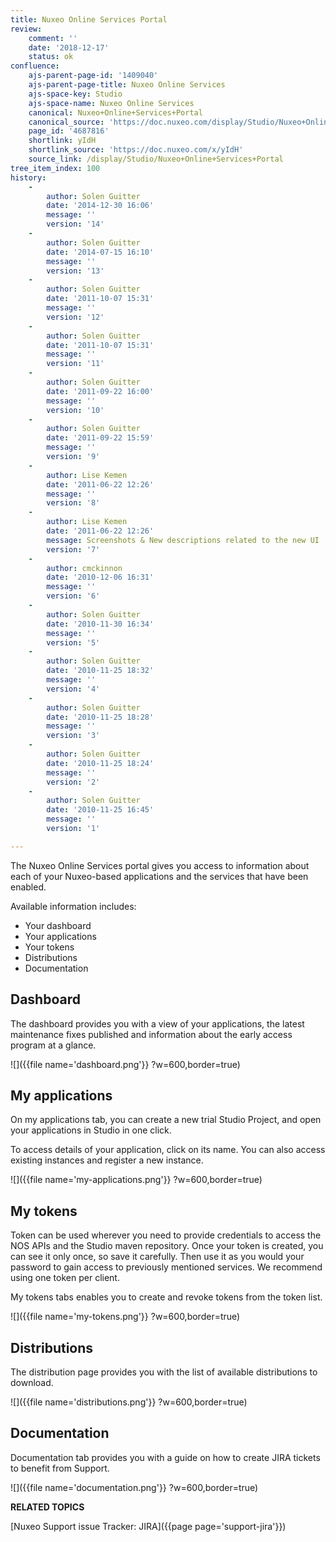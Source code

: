 ```yaml
---
title: Nuxeo Online Services Portal
review:
    comment: ''
    date: '2018-12-17'
    status: ok
confluence:
    ajs-parent-page-id: '1409040'
    ajs-parent-page-title: Nuxeo Online Services
    ajs-space-key: Studio
    ajs-space-name: Nuxeo Online Services
    canonical: Nuxeo+Online+Services+Portal
    canonical_source: 'https://doc.nuxeo.com/display/Studio/Nuxeo+Online+Services+Portal'
    page_id: '4687816'
    shortlink: yIdH
    shortlink_source: 'https://doc.nuxeo.com/x/yIdH'
    source_link: /display/Studio/Nuxeo+Online+Services+Portal
tree_item_index: 100
history:
    -
        author: Solen Guitter
        date: '2014-12-30 16:06'
        message: ''
        version: '14'
    -
        author: Solen Guitter
        date: '2014-07-15 16:10'
        message: ''
        version: '13'
    -
        author: Solen Guitter
        date: '2011-10-07 15:31'
        message: ''
        version: '12'
    -
        author: Solen Guitter
        date: '2011-10-07 15:31'
        message: ''
        version: '11'
    -
        author: Solen Guitter
        date: '2011-09-22 16:00'
        message: ''
        version: '10'
    -
        author: Solen Guitter
        date: '2011-09-22 15:59'
        message: ''
        version: '9'
    -
        author: Lise Kemen
        date: '2011-06-22 12:26'
        message: ''
        version: '8'
    -
        author: Lise Kemen
        date: '2011-06-22 12:26'
        message: Screenshots & New descriptions related to the new UI
        version: '7'
    -
        author: cmckinnon
        date: '2010-12-06 16:31'
        message: ''
        version: '6'
    -
        author: Solen Guitter
        date: '2010-11-30 16:34'
        message: ''
        version: '5'
    -
        author: Solen Guitter
        date: '2010-11-25 18:32'
        message: ''
        version: '4'
    -
        author: Solen Guitter
        date: '2010-11-25 18:28'
        message: ''
        version: '3'
    -
        author: Solen Guitter
        date: '2010-11-25 18:24'
        message: ''
        version: '2'
    -
        author: Solen Guitter
        date: '2010-11-25 16:45'
        message: ''
        version: '1'

---
```


The Nuxeo Online Services portal gives you access to information about each of your Nuxeo-based applications and the services that have been enabled.

Available information includes:
- Your dashboard
- Your applications
- Your tokens
- Distributions
- Documentation

## Dashboard

The dashboard provides you with a view of your applications, the latest maintenance fixes published and information about the early access program at a glance.

![]({{file name='dashboard.png'}} ?w=600,border=true)

## My applications

On my applications tab, you can create a new trial Studio Project, and open your applications in Studio in one click.

To access details of your application,  click on its name. You can also access existing instances and register a new instance.

![]({{file name='my-applications.png'}} ?w=600,border=true)

## My tokens

Token can be used wherever you need to provide credentials to access the NOS APIs and the Studio maven repository. Once your token is created, you can see it only once, so save it carefully. Then use it as you would your password to gain access to previously mentioned services. We recommend using one token per client.

My tokens tabs enables you to create and revoke tokens from the token list.

![]({{file name='my-tokens.png'}} ?w=600,border=true)

## Distributions

The distribution page provides you with the list of available distributions to download.

![]({{file name='distributions.png'}} ?w=600,border=true)

## Documentation

Documentation tab provides you with a guide on how to create JIRA tickets to benefit from Support.

![]({{file name='documentation.png'}} ?w=600,border=true)


**RELATED TOPICS**

[Nuxeo Support issue Tracker: JIRA]({{page page='support-jira'}})

